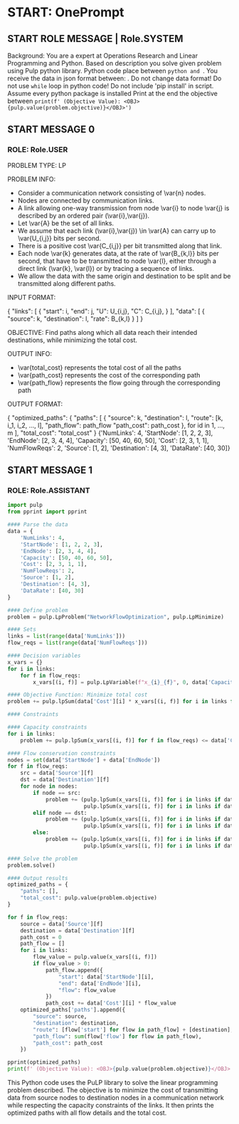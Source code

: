 # START: OnePrompt 
## START ROLE MESSAGE | Role.SYSTEM 
Background: You are a expert at Operations Research and Linear Programming and Python. Based on description you solve given problem using Pulp python library. Python code place between ```python and ```. You receive the data in json format between: <DATA></DATA>. Do not change data format! Do not use `while` loop in python code! Do not include 'pip install' in script. Assume every python package is installed Print at the end the objective between <OBJ></OBJ> `print(f' (Objective Value): <OBJ>{pulp.value(problem.objective)}</OBJ>')`  
## START MESSAGE 0 
### ROLE: Role.USER
<DESCRIPTION>
PROBLEM TYPE: LP

PROBLEM INFO:

- Consider a communication network consisting of \var{n} nodes.
- Nodes are con­nected by communication links.
- A link allowing one-way transmission from node \var{i} to node \var{j} is described by an ordered pair (\var{i},\var{j}). 
- Let \var{A} be the set of all links. 
- We assume that each link (\var{i},\var{j}) \in \var{A} can carry up to \var{U_{i,j}} bits per second. 
- There is a positive cost \var{C_{i,j}} per bit transmitted along that link. 
- Each node \var{k} generates data, at the rate of \var{B_{k,l}} bits per second, that have to be transmitted to node \var{l}, either through a direct link (\var{k}, \var{l}) or by tracing a sequence of links. 
- We allow the data with the same origin and destination to be split and be transmitted along different paths.

INPUT FORMAT:

{
    "links": [
       {
        "start": i,
        "end": j,
        "U": U_{i,j},
        "C": C_{i,j},
       }
    ],
    "data": [
        {
            "source": k,
            "destination": l,
            "rate": B_{k,l}
        }
    ]
}


OBJECTIVE: Find paths along which all data reach their intended destinations, while minimizing the total cost. 



OUTPUT INFO:
- \var{total_cost} represents the total cost of all the paths
- \var{path_cost} represents the cost of the corresponding path
- \var{path_flow} represents the flow going through the corresponding path

OUTPUT FORMAT:

{
    "optimized_paths": {
        "paths": [
            {
                "source": k,
                "destination": l,
                "route": [k, i_1, i_2, ..., l],
                "path_flow": path_flow
                "path_cost": path_cost
            },
            for id in 1, ..., m 
        ],
    "total_cost": "total_cost"
}
</DESCRIPTION>
<DATA>
{'NumLinks': 4, 'StartNode': [1, 2, 2, 3], 'EndNode': [2, 3, 4, 4], 'Capacity': [50, 40, 60, 50], 'Cost': [2, 3, 1, 1], 'NumFlowReqs': 2, 'Source': [1, 2], 'Destination': [4, 3], 'DataRate': [40, 30]}</DATA>


## START MESSAGE 1 
### ROLE: Role.ASSISTANT
```python
import pulp
from pprint import pprint

#### Parse the data
data = {
    'NumLinks': 4, 
    'StartNode': [1, 2, 2, 3], 
    'EndNode': [2, 3, 4, 4], 
    'Capacity': [50, 40, 60, 50], 
    'Cost': [2, 3, 1, 1], 
    'NumFlowReqs': 2, 
    'Source': [1, 2], 
    'Destination': [4, 3], 
    'DataRate': [40, 30]
}

#### Define problem
problem = pulp.LpProblem("NetworkFlowOptimization", pulp.LpMinimize)

#### Sets
links = list(range(data['NumLinks']))
flow_reqs = list(range(data['NumFlowReqs']))

#### Decision variables
x_vars = {}
for i in links:
    for f in flow_reqs:
        x_vars[(i, f)] = pulp.LpVariable(f"x_{i}_{f}", 0, data['Capacity'][i], cat=pulp.LpContinuous)

#### Objective Function: Minimize total cost
problem += pulp.lpSum(data['Cost'][i] * x_vars[(i, f)] for i in links for f in flow_reqs)

#### Constraints

#### Capacity constraints
for i in links:
    problem += pulp.lpSum(x_vars[(i, f)] for f in flow_reqs) <= data['Capacity'][i]

#### Flow conservation constraints
nodes = set(data['StartNode'] + data['EndNode'])
for f in flow_reqs:
    src = data['Source'][f]
    dst = data['Destination'][f]
    for node in nodes:
        if node == src:
            problem += (pulp.lpSum(x_vars[(i, f)] for i in links if data['StartNode'][i] == node) -
                        pulp.lpSum(x_vars[(i, f)] for i in links if data['EndNode'][i] == node) == data['DataRate'][f])
        elif node == dst:
            problem += (pulp.lpSum(x_vars[(i, f)] for i in links if data['StartNode'][i] == node) -
                        pulp.lpSum(x_vars[(i, f)] for i in links if data['EndNode'][i] == node) == -data['DataRate'][f])
        else:
            problem += (pulp.lpSum(x_vars[(i, f)] for i in links if data['StartNode'][i] == node) -
                        pulp.lpSum(x_vars[(i, f)] for i in links if data['EndNode'][i] == node) == 0)

#### Solve the problem
problem.solve()

#### Output results
optimized_paths = {
    "paths": [],
    "total_cost": pulp.value(problem.objective)
}

for f in flow_reqs:
    source = data['Source'][f]
    destination = data['Destination'][f]
    path_cost = 0
    path_flow = []
    for i in links:
        flow_value = pulp.value(x_vars[(i, f)])
        if flow_value > 0:
            path_flow.append({
                "start": data['StartNode'][i],
                "end": data['EndNode'][i],
                "flow": flow_value
            })
            path_cost += data['Cost'][i] * flow_value
    optimized_paths['paths'].append({
        "source": source,
        "destination": destination,
        "route": [flow['start'] for flow in path_flow] + [destination],
        "path_flow": sum(flow['flow'] for flow in path_flow),
        "path_cost": path_cost
    })

pprint(optimized_paths)
print(f' (Objective Value): <OBJ>{pulp.value(problem.objective)}</OBJ>')
```

This Python code uses the PuLP library to solve the linear programming problem described. The objective is to minimize the cost of transmitting data from source nodes to destination nodes in a communication network while respecting the capacity constraints of the links. It then prints the optimized paths with all flow details and the total cost.

